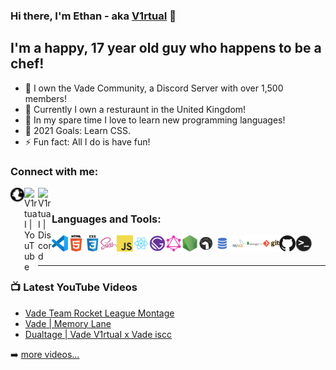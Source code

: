 ### Hi there, I'm Ethan - aka [V1rtuaI][youtube] 👋 



## I'm a happy, 17 year old guy who happens to be a chef!

- 🔭 I own the Vade Community, a Discord Server with over 1,500 members!
- 🌱 Currently I own a resturaunt in the United Kingdom!
- 👯 In my spare time I love to learn new programming languages!
- 🥅 2021 Goals: Learn CSS.
- ⚡ Fun fact: All I do is have fun!

### Connect with me:

[<img align="left" alt="vade-bot.com" width="22px" src="https://raw.githubusercontent.com/iconic/open-iconic/master/svg/globe.svg" />][website]
[<img align="left" alt="V1rtuaI | YouTube" width="22px" src="https://cdn.jsdelivr.net/npm/simple-icons@v3/icons/youtube.svg" />][youtube]
[<img align="left" alt="V1rtuaI | Discord" width="22px" src="https://cdn.jsdelivr.net/npm/simple-icons@v3/icons/discord.svg" />][discord]

<br />

### Languages and Tools:

[<img align="left" alt="Visual Studio Code" width="26px" src="https://raw.githubusercontent.com/github/explore/80688e429a7d4ef2fca1e82350fe8e3517d3494d/topics/visual-studio-code/visual-studio-code.png" />][discord]
[<img align="left" alt="HTML5" width="26px" src="https://raw.githubusercontent.com/github/explore/80688e429a7d4ef2fca1e82350fe8e3517d3494d/topics/html/html.png" />][discord]
[<img align="left" alt="CSS3" width="26px" src="https://raw.githubusercontent.com/github/explore/80688e429a7d4ef2fca1e82350fe8e3517d3494d/topics/css/css.png" />][discord]
[<img align="left" alt="Sass" width="26px" src="https://raw.githubusercontent.com/github/explore/80688e429a7d4ef2fca1e82350fe8e3517d3494d/topics/sass/sass.png" />][discord]
[<img align="left" alt="JavaScript" width="26px" src="https://raw.githubusercontent.com/github/explore/80688e429a7d4ef2fca1e82350fe8e3517d3494d/topics/javascript/javascript.png" />][discord]
[<img align="left" alt="React" width="26px" src="https://raw.githubusercontent.com/github/explore/80688e429a7d4ef2fca1e82350fe8e3517d3494d/topics/react/react.png" />][discord]
[<img align="left" alt="Gatsby" width="26px" src="https://raw.githubusercontent.com/github/explore/e94815998e4e0713912fed477a1f346ec04c3da2/topics/gatsby/gatsby.png" />][discord]
[<img align="left" alt="GraphQL" width="26px" src="https://raw.githubusercontent.com/github/explore/80688e429a7d4ef2fca1e82350fe8e3517d3494d/topics/graphql/graphql.png" />][discord]
[<img align="left" alt="Node.js" width="26px" src="https://raw.githubusercontent.com/github/explore/80688e429a7d4ef2fca1e82350fe8e3517d3494d/topics/nodejs/nodejs.png" />][discord]
[<img align="left" alt="Deno" width="26px" src="https://raw.githubusercontent.com/github/explore/361e2821e2dea67711cde99c9c40ed357061cf27/topics/deno/deno.png" />][discord]
[<img align="left" alt="SQL" width="26px" src="https://raw.githubusercontent.com/github/explore/80688e429a7d4ef2fca1e82350fe8e3517d3494d/topics/sql/sql.png" />][discord]
[<img align="left" alt="MySQL" width="26px" src="https://raw.githubusercontent.com/github/explore/80688e429a7d4ef2fca1e82350fe8e3517d3494d/topics/mysql/mysql.png" />][discord]
[<img align="left" alt="MongoDB" width="26px" src="https://raw.githubusercontent.com/github/explore/80688e429a7d4ef2fca1e82350fe8e3517d3494d/topics/mongodb/mongodb.png" />][discord]
[<img align="left" alt="Git" width="26px" src="https://raw.githubusercontent.com/github/explore/80688e429a7d4ef2fca1e82350fe8e3517d3494d/topics/git/git.png" />][discord]
[<img align="left" alt="GitHub" width="26px" src="https://raw.githubusercontent.com/github/explore/78df643247d429f6cc873026c0622819ad797942/topics/github/github.png" />][discord]
[<img align="left" alt="Terminal" width="26px" src="https://raw.githubusercontent.com/github/explore/80688e429a7d4ef2fca1e82350fe8e3517d3494d/topics/terminal/terminal.png" />][discord]

<br />
<br />

---

### 📺 Latest YouTube Videos

<!-- YOUTUBE:START -->
- [Vade Team Rocket League Montage](https://www.youtube.com/watch?v=krt3avGzJHc&t=2s)
- [Vade | Memory Lane](https://www.youtube.com/watch?v=ou-BGbZOg6A&t=2s)
- [Dualtage | Vade V1rtuaI x Vade iscc](https://www.youtube.com/watch?v=HJnzgZWOt-8)
<!-- YOUTUBE:END -->

➡️ [more videos...](https://www.youtube.com/channel/UCuCs_qYDto1a4rHT2Mtd5LA)

[website]: https://vade-bot.com
[youtube]: https://www.youtube.com/channel/UCuCs_qYDto1a4rHT2Mtd5LA
[discord]: https://discord.gg/DFa5wNFWgP

